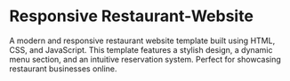 # Responsive Restaurant-Website
 A modern and responsive restaurant website template built using HTML, CSS, and JavaScript. This template features a stylish design, a dynamic menu section, and an intuitive reservation system. Perfect for showcasing restaurant businesses online.
